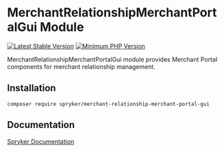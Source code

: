 # MerchantRelationshipMerchantPortalGui Module
[![Latest Stable Version](https://poser.pugx.org/spryker/merchant-relationship-merchant-portal-gui/v/stable.svg)](https://packagist.org/packages/spryker/merchant-relationship-merchant-portal-gui)
[![Minimum PHP Version](https://img.shields.io/badge/php-%3E%3D%208.3-8892BF.svg)](https://php.net/)

MerchantRelationshipMerchantPortalGui module provides Merchant Portal components for merchant relationship management.

## Installation

```
composer require spryker/merchant-relationship-merchant-portal-gui
```

## Documentation

[Spryker Documentation](https://docs.spryker.com)
